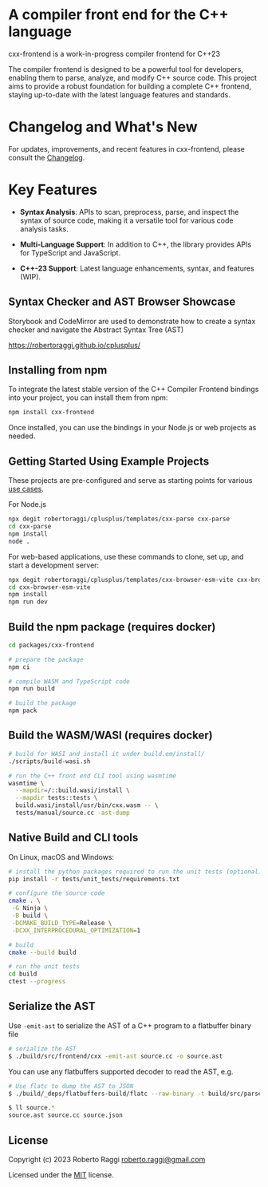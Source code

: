 # A compiler front end for the C++ language

cxx-frontend is a work-in-progress compiler frontend for C++23

The compiler frontend is designed to be a powerful tool for developers, enabling them to parse, analyze, and modify C++ source code. This project aims to provide a robust foundation for building a complete C++ frontend, staying
up-to-date with the latest language features and standards.

# Changelog and What's New

For updates, improvements, and recent features in cxx-frontend, please consult the [Changelog](CHANGELOG.md).

# Key Features

- **Syntax Analysis**: APIs to scan, preprocess, parse, and inspect the syntax of source code, making it a versatile tool for various code analysis tasks.

- **Multi-Language Support**: In addition to C++, the library provides APIs for TypeScript and JavaScript.

- **C++-23 Support**: Latest language enhancements, syntax, and features (WIP).

## Syntax Checker and AST Browser Showcase

Storybook and CodeMirror are used to demonstrate how to create a syntax checker and navigate the Abstract Syntax Tree (AST)

https://robertoraggi.github.io/cplusplus/

## Installing from npm

To integrate the latest stable version of the C++ Compiler Frontend bindings into your project, you can install them from npm:

```sh
npm install cxx-frontend
```

Once installed, you can use the bindings in your Node.js or web projects as needed.

## Getting Started Using Example Projects

These projects are pre-configured and serve as starting points for various [use cases](https://github.com/robertoraggi/cplusplus/tree/main/templates).

For Node.js

```sh
npx degit robertoraggi/cplusplus/templates/cxx-parse cxx-parse
cd cxx-parse
npm install
node .
```

For web-based applications, use these commands to clone, set up, and start a development server:

```sh
npx degit robertoraggi/cplusplus/templates/cxx-browser-esm-vite cxx-browser-esm-vite
cd cxx-browser-esm-vite
npm install
npm run dev
```

## Build the npm package (requires docker)

```sh
cd packages/cxx-frontend

# prepare the package
npm ci

# compile WASM and TypeScript code
npm run build

# build the package
npm pack
```

## Build the WASM/WASI (requires docker)

```sh
# build for WASI and install it under build.em/install/
./scripts/build-wasi.sh

# run the C++ front end CLI tool using wasmtime
wasmtime \
  --mapdir=/::build.wasi/install \
  --mapdir tests::tests \
  build.wasi/install/usr/bin/cxx.wasm -- \
  tests/manual/source.cc -ast-dump
```

## Native Build and CLI tools

On Linux, macOS and Windows:

```sh
# install the python packages required to run the unit tests (optional)
pip install -r tests/unit_tests/requirements.txt

# configure the source code
cmake . \
 -G Ninja \
 -B build \
 -DCMAKE_BUILD_TYPE=Release \
 -DCXX_INTERPROCEDURAL_OPTIMIZATION=1

# build
cmake --build build

# run the unit tests
cd build
ctest --progress
```

## Serialize the AST

Use `-emit-ast` to serialize the AST of a C++ program to a flatbuffer binary file

```sh
# serialize the AST
$ ./build/src/frontend/cxx -emit-ast source.cc -o source.ast
```

You can use any flatbuffers supported decoder to read the AST, e.g.

```sh
# Use flatc to dump the AST to JSON
$ ./build/_deps/flatbuffers-build/flatc --raw-binary -t build/src/parser/cxx/ast.bfbs  -- source.ast

$ ll source.*
source.ast source.cc source.json
```

## License

Copyright (c) 2023 Roberto Raggi roberto.raggi@gmail.com

Licensed under the [MIT](LICENSE) license.
